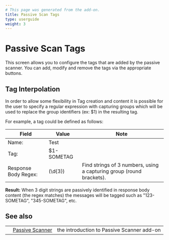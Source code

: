 ```yaml
---
# This page was generated from the add-on.
title: Passive Scan Tags
type: userguide
weight: 3
---
```


# Passive Scan Tags


This screen allows you to configure the tags that are added by the passive scanner.
You can add, modify and remove the tags via the appropriate buttons.

## Tag Interpolation

In order to allow some flexibility in Tag creation and content it is possible for the user to specify a regular expression with capturing groups which will be used to replace the group identifiers (ex: $1) in the resulting tag.


For example, a tag could be defined as follows:

|        Field         |   Value    |                                 Note                                 |
|----------------------|------------|----------------------------------------------------------------------|
| Name:                | Test       |                                                                      |
| Tag:                 | $1-SOMETAG |                                                                      |
| Response Body Regex: | (\\d{3})   | Find strings of 3 numbers, using a capturing group (round brackets). |

**Result:** When 3 digit strings are passively identified in response body content (the regex matches) the messages will be tagged such as "123-SOMETAG", "345-SOMETAG", etc.

## See also

|   |                                                          |                                            |
|---|----------------------------------------------------------|--------------------------------------------|
|   | [Passive Scanner](/docs/desktop/addons/passive-scanner/) | the introduction to Passive Scanner add-on |
